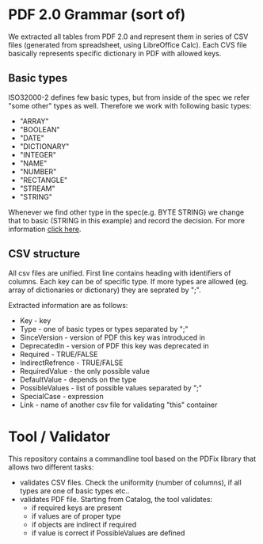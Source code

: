 # PDF 2.0 Grammar (sort of)

We extracted all tables from PDF 2.0 and represent them in series of CSV files (generated from spreadsheet, using LibreOffice Calc). Each CVS file basically represents specific dictionary in PDF with allowed keys.

## Basic types
ISO32000-2 defines few basic types, but from inside of the spec we refer "some other" types as well. Therefore we work with following basic types:

- "ARRAY"
- "BOOLEAN"
- "DATE"
- "DICTIONARY"
- "INTEGER"
- "NAME"
- "NUMBER"
- "RECTANGLE"
- "STREAM"
- "STRING"

Whenever we find other type in the spec(e.g. BYTE STRING) we change that to basic (STRING in this example) and record the decision. For more information [click here](Grammar_vs_ISO32000-2.md).

## CSV structure
All csv files are unified. First line contains heading with identifiers of columns.
Each key can be of specific type. If more types are allowed (eg. array of dictionaries or dictionary) they are seprated by ";".

Extracted information are as follows:
- Key		- key
- Type	- one of basic types or types separated by ";"
- SinceVersion	- version of PDF this key was introduced in
- DeprecatedIn	- version of PDF this key was deprecated in
- Required		- TRUE/FALSE  
- IndirectRefrence	- TRUE/FALSE
- RequiredValue	- the only possible value
- DefaultValue	- depends on the type
- PossibleValues	- list of possible values separated by ";"
- SpecialCase	 	- expression
- Link			- name of another csv file for validating "this" container

# Tool / Validator
This repository contains a commandline tool based on the PDFix library that allows two different tasks:
- validates CSV files. Check the uniformity (number of columns), if all types are one of basic types etc..
- validates PDF file. Starting from Catalog, the tool validates:
	- if required keys are present
	- if values are of proper type
	- if objects are indirect if required
	- if value is correct if PossibleValues are defined
